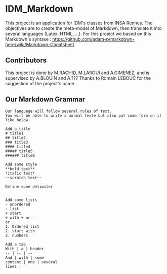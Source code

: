 # IDM_Markdown

This project is an application for IDM's classes from INSA Rennes. The objectives are to create the meta-model of Markdown, then translate it into several languages (Latex, HTML, ...). For this project we based on this Markdown's syntaxe : https://github.com/adam-p/markdown-here/wiki/Markdown-Cheatsheet.

## Contributors

This project is done by M.RACHID, M.LAROUI and A.GIMENEZ, and is supervised by A.BLOUIN and A.???
Thanks to Romain LEBOUC for the suggestion of the project's name.

## Our Markdown Grammar

```
Our language will follow several rules of text.
You will be able to write a normal texte but also put some form on it like below.

Add a title
# title1
## title2
### title3
#### title4
##### title5
###### title6

Add some style
**bold text**
*italic text*
~~scratch text~~

Define some delimiter


Add some lists
- unordered
- list
+ start
+ with + or -
or
1. Ordered list
2. start with
3. numbers

Add a tab
With | a | header
-- | -- | --
And | with | some
content | one | several
lines |


```
